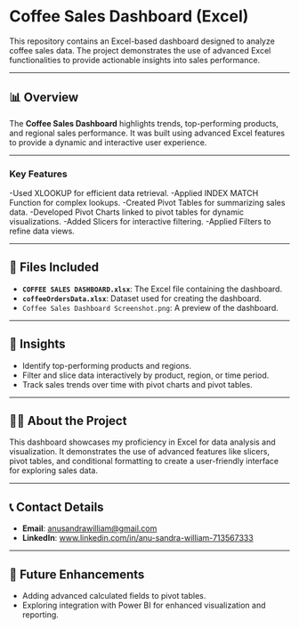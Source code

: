 # Coffee Sales Dashboard (Excel)
This repository contains an Excel-based dashboard designed to analyze coffee sales data. The project demonstrates the use of advanced Excel functionalities to provide actionable insights into sales performance.

---

## 📊 Overview
The **Coffee Sales Dashboard** highlights trends, top-performing products, and regional sales performance. It was built using advanced Excel features to provide a dynamic and interactive user experience.

---

### **Key Features**
-Used XLOOKUP for efficient data retrieval.
-Applied INDEX MATCH Function for complex lookups.
-Created Pivot Tables for summarizing sales data.
-Developed Pivot Charts linked to pivot tables for dynamic visualizations.
-Added Slicers for interactive filtering.
-Applied Filters to refine data views.

---

## 📂 Files Included
- **`COFFEE SALES DASHBOARD.xlsx`**: The Excel file containing the dashboard.
- **`coffeeOrdersData.xlsx`**: Dataset used for creating the dashboard.
- `Coffee Sales Dashboard Screenshot.png`: A preview of the dashboard.

---

## 🌟 Insights
- Identify top-performing products and regions.
- Filter and slice data interactively by product, region, or time period.
- Track sales trends over time with pivot charts and pivot tables.

---

## 🙋‍♀️ About the Project
This dashboard showcases my proficiency in Excel for data analysis and visualization. It demonstrates the use of advanced features like slicers, pivot tables, and conditional formatting to create a user-friendly interface for exploring sales data.

---

## 📞 Contact Details
- **Email**: anusandrawilliam@gmail.com  
- **LinkedIn**: www.linkedin.com/in/anu-sandra-william-713567333

---

## 🚀 Future Enhancements
- Adding advanced calculated fields to pivot tables.
- Exploring integration with Power BI for enhanced visualization and reporting.
